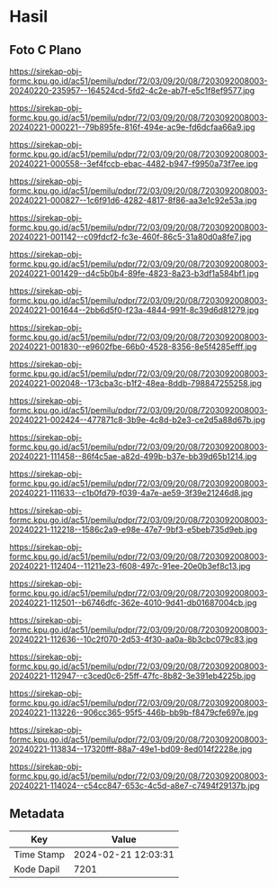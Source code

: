 # Hasil

## Foto C Plano

https://sirekap-obj-formc.kpu.go.id/ac51/pemilu/pdpr/72/03/09/20/08/7203092008003-20240220-235957--164524cd-5fd2-4c2e-ab7f-e5c1f8ef9577.jpg

https://sirekap-obj-formc.kpu.go.id/ac51/pemilu/pdpr/72/03/09/20/08/7203092008003-20240221-000221--79b895fe-816f-494e-ac9e-fd6dcfaa66a9.jpg

https://sirekap-obj-formc.kpu.go.id/ac51/pemilu/pdpr/72/03/09/20/08/7203092008003-20240221-000558--3ef4fccb-ebac-4482-b947-f9950a73f7ee.jpg

https://sirekap-obj-formc.kpu.go.id/ac51/pemilu/pdpr/72/03/09/20/08/7203092008003-20240221-000827--1c6f91d6-4282-4817-8f86-aa3e1c92e53a.jpg

https://sirekap-obj-formc.kpu.go.id/ac51/pemilu/pdpr/72/03/09/20/08/7203092008003-20240221-001142--c09fdcf2-fc3e-460f-86c5-31a80d0a8fe7.jpg

https://sirekap-obj-formc.kpu.go.id/ac51/pemilu/pdpr/72/03/09/20/08/7203092008003-20240221-001429--d4c5b0b4-89fe-4823-8a23-b3df1a584bf1.jpg

https://sirekap-obj-formc.kpu.go.id/ac51/pemilu/pdpr/72/03/09/20/08/7203092008003-20240221-001644--2bb6d5f0-f23a-4844-991f-8c39d6d81279.jpg

https://sirekap-obj-formc.kpu.go.id/ac51/pemilu/pdpr/72/03/09/20/08/7203092008003-20240221-001830--e9602fbe-66b0-4528-8356-8e5f4285efff.jpg

https://sirekap-obj-formc.kpu.go.id/ac51/pemilu/pdpr/72/03/09/20/08/7203092008003-20240221-002048--173cba3c-b1f2-48ea-8ddb-798847255258.jpg

https://sirekap-obj-formc.kpu.go.id/ac51/pemilu/pdpr/72/03/09/20/08/7203092008003-20240221-002424--477871c8-3b9e-4c8d-b2e3-ce2d5a88d67b.jpg

https://sirekap-obj-formc.kpu.go.id/ac51/pemilu/pdpr/72/03/09/20/08/7203092008003-20240221-111458--86f4c5ae-a82d-499b-b37e-bb39d65b1214.jpg

https://sirekap-obj-formc.kpu.go.id/ac51/pemilu/pdpr/72/03/09/20/08/7203092008003-20240221-111633--c1b0fd79-f039-4a7e-ae59-3f39e21246d8.jpg

https://sirekap-obj-formc.kpu.go.id/ac51/pemilu/pdpr/72/03/09/20/08/7203092008003-20240221-112218--1586c2a9-e98e-47e7-9bf3-e5beb735d9eb.jpg

https://sirekap-obj-formc.kpu.go.id/ac51/pemilu/pdpr/72/03/09/20/08/7203092008003-20240221-112404--11211e23-f608-497c-91ee-20e0b3ef8c13.jpg

https://sirekap-obj-formc.kpu.go.id/ac51/pemilu/pdpr/72/03/09/20/08/7203092008003-20240221-112501--b6746dfc-362e-4010-9d41-db01687004cb.jpg

https://sirekap-obj-formc.kpu.go.id/ac51/pemilu/pdpr/72/03/09/20/08/7203092008003-20240221-112636--10c2f070-2d53-4f30-aa0a-8b3cbc079c83.jpg

https://sirekap-obj-formc.kpu.go.id/ac51/pemilu/pdpr/72/03/09/20/08/7203092008003-20240221-112947--c3ced0c6-25ff-47fc-8b82-3e391eb4225b.jpg

https://sirekap-obj-formc.kpu.go.id/ac51/pemilu/pdpr/72/03/09/20/08/7203092008003-20240221-113226--906cc365-95f5-446b-bb9b-f8479cfe697e.jpg

https://sirekap-obj-formc.kpu.go.id/ac51/pemilu/pdpr/72/03/09/20/08/7203092008003-20240221-113834--17320fff-88a7-49e1-bd09-8ed014f2228e.jpg

https://sirekap-obj-formc.kpu.go.id/ac51/pemilu/pdpr/72/03/09/20/08/7203092008003-20240221-114024--c54cc847-653c-4c5d-a8e7-c7494f29137b.jpg


## Metadata

| Key        | Value               |
| ---------- | ------------------- |
| Time Stamp | 2024-02-21 12:03:31 |
| Kode Dapil | 7201                |



